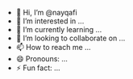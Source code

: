 - 👋 Hi, I’m @nayqafi
- 👀 I’m interested in ...
- 🌱 I’m currently learning ...
- 💞️ I’m looking to collaborate on ...
- 📫 How to reach me ...
- 😄 Pronouns: ...
- ⚡ Fun fact: ...

<!---
nayqafi/nayqafi is a ✨ special ✨ repository because its `README.md` (this file) appears on your GitHub profile.
You can click the Preview link to take a look at your changes.
--->
